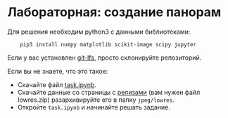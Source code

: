 # Лабораторная: создание панорам

Для решения необходим python3 с данными библиотеками:

```shell
    pip3 install numpy matplotlib scikit-image scipy jupyter
```

Если у вас установлен [git-lfs](https://git-lfs.github.com/), просто склонируйте репозиторий.

Если вы не знаете, что это такое:
- Скачайте файл [task.ipynb](task.ipynb).
- Скачайте данные со страницы с [релизами](https://github.com/vslutov/panorama-public/releases) (вам нужен файл lowres.zip) разархивируйте его в папку `jpeg/lowres`.
- Откройте `task.ipynb` и начинайте решать задание.
